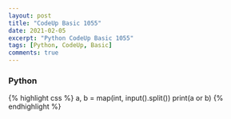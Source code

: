```yaml
---
layout: post
title: "CodeUp Basic 1055"
date: 2021-02-05
excerpt: "Python CodeUp Basic 1055"
tags: [Python, CodeUp, Basic]
comments: true
---
```


### Python
{% highlight css %}
a, b = map(int, input().split())
print(a or b)
{% endhighlight %}